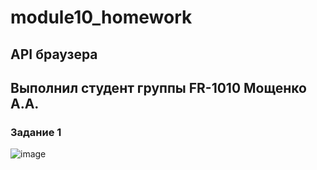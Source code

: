 # module10_homework

## API браузера

## Выполнил студент группы FR-1010 Мощенко А.А.

### Задание 1

![image](https://github.com/AndrewMosh/module10_homework/blob/main/%D0%B7%D0%B0%D0%B4%D0%B0%D0%BD%D0%B8%D0%B5%201/1.gif)
